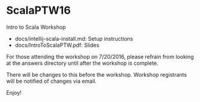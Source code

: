 # ScalaPTW16
Intro to Scala Workshop

- docs/intellij-scala-install.md: Setup instructions 
- docs/IntroToScalaPTW.pdf: Slides

For those attending the workshop on 7/20/2016, please refrain from looking at the answers directory until after the workshop is complete.  

There will be changes to this before the workshop.  Workshop registrants will be notified of changes via email.

Enjoy!
